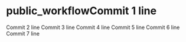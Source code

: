 # public_workflowCommit 1 line
Commit 2 line
Commit 3 line
Commit 4 line
Commit 5 line
Commit 6 line
Commit 7 line
